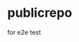 # publicrepo
for e2e test










































































































































































































































































































































































































































































































































































































































































































































































































































































































































































































































































































































































































































































































































































































































































































































































































































































































































































































































































































































































































































































































































































































































































































































































































































































































































































































































































































































































































































































































































































































































































































































































































































































































































































































































































































































































































































































































































































































































































































































































































































































































































































































































































































































































































































































































































































































































































































































































































































































